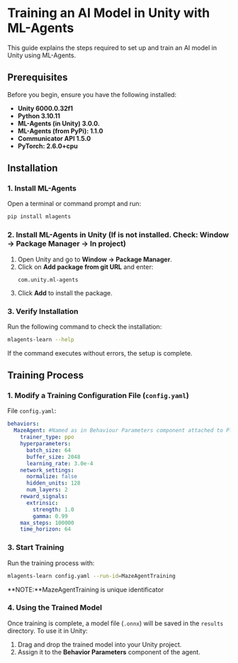 # Training an AI Model in Unity with ML-Agents

This guide explains the steps required to set up and train an AI model in Unity using ML-Agents.

## Prerequisites

Before you begin, ensure you have the following installed:

- **Unity 6000.0.32f1** 
- **Python 3.10.11**
- **ML-Agents (in Unity) 3.0.0.**
- **ML-Agents (from PyPi): 1.1.0**
- **Communicator API 1.5.0**
- **PyTorch: 2.6.0+cpu**

## Installation

### 1. Install ML-Agents

Open a terminal or command prompt and run:

```bash
pip install mlagents
```

### 2. Install ML-Agents in Unity (If is not installed. Check: **Window → Package Manager → In project**)

1. Open Unity and go to **Window → Package Manager**.
2. Click on **Add package from git URL** and enter:
   ```
   com.unity.ml-agents
   ```
3. Click **Add** to install the package.

### 3. Verify Installation

Run the following command to check the installation:

```bash
mlagents-learn --help
```

If the command executes without errors, the setup is complete.

## Training Process

### 1. Modify a Training Configuration File (`config.yaml`)

File `config.yaml`:

```yaml
behaviors:
  MazeAgent: #Named as in Behaviour Parameters component attached to Player gameobject in Scenes/Maze2D
    trainer_type: ppo
    hyperparameters:
      batch_size: 64
      buffer_size: 2048
      learning_rate: 3.0e-4
    network_settings:
      normalize: false
      hidden_units: 128
      num_layers: 2
    reward_signals:
      extrinsic:
        strength: 1.0
        gamma: 0.99
    max_steps: 100000
    time_horizon: 64
```

### 3. Start Training

Run the training process with:

```bash
mlagents-learn config.yaml --run-id=MazeAgentTraining
```
**NOTE:**MazeAgentTraining is unique identificator

### 4. Using the Trained Model

Once training is complete, a model file (`.onnx`) will be saved in the `results` directory. To use it in Unity:

1. Drag and drop the trained model into your Unity project.
2. Assign it to the **Behavior Parameters** component of the agent.
